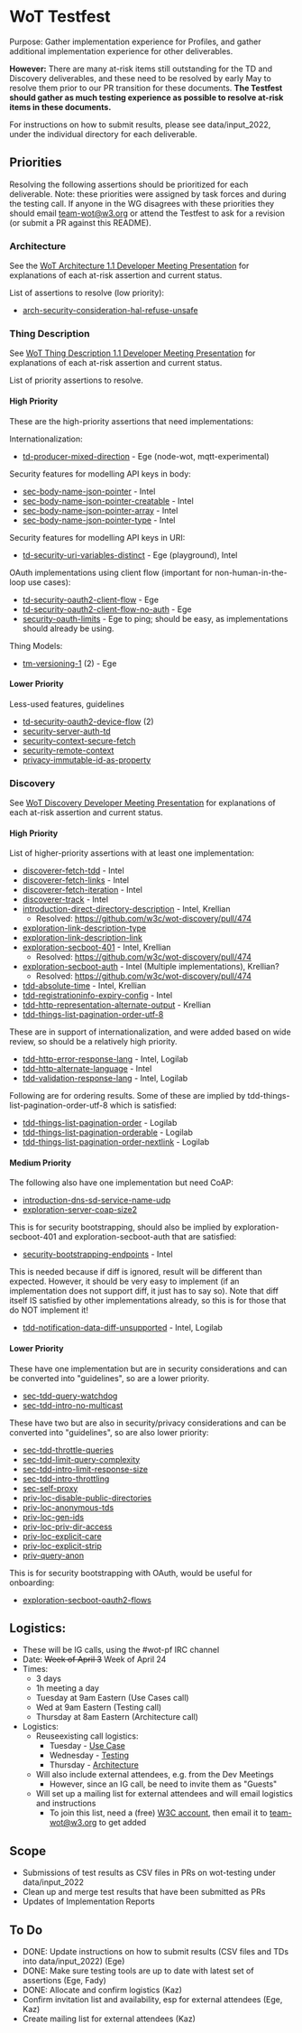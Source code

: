 # WoT Testfest
Purpose: Gather implementation experience for Profiles,
and gather additional implementation experience for other deliverables.

**However:** There are many at-risk items still outstanding for the TD and Discovery deliverables,
and these need to be resolved by early May to resolve them prior to our PR transition for
these documents.  **The Testfest should gather as much testing experience as possible to
resolve at-risk items in these documents.**

For instructions on how to submit results, please see data/input_2022, under the individual
directory for each deliverable.

## Priorities
Resolving the following assertions should be prioritized for each deliverable.
Note: these priorities were assigned by task forces and during the testing call.  If anyone in the WG disagrees with these
priorities they should email team-wot@w3.org or attend the Testfest to ask for a revision (or submit a PR against this README).

### Architecture
See the [WoT Architecture 1.1 Developer Meeting Presentation](https://docs.google.com/presentation/d/16Ow5rPjnojdl693pqkOhoc5bNCBIMOYZvJQC9wHZGsk/edit?usp=sharing)
for explanations of each at-risk assertion and current status.

List of assertions to resolve (low priority):
* [arch-security-consideration-hal-refuse-unsafe](https://w3c.github.io/wot-architecture#arch-security-consideration-hal-refuse-unsafe)

### Thing Description
See [WoT Thing Description 1.1 Developer Meeting Presentation](https://docs.google.com/presentation/d/1OZeLR0-qAw01R1UloTG25xQjc5LFuwvRP9o50QVo660/edit?usp=sharing)
for explanations of each at-risk assertion and current status.

List of priority assertions to resolve.   

#### High Priority
These are the high-priority assertions that need implementations:

Internationalization:
* [td-producer-mixed-direction](https://w3c.github.io/wot-thing-description#td-producer-mixed-direction) - Ege (node-wot, mqtt-experimental)

Security features for modelling API keys in body:
* [sec-body-name-json-pointer](https://w3c.github.io/wot-thing-description#sec-body-name-json-pointer) - Intel
* [sec-body-name-json-pointer-creatable](https://w3c.github.io/wot-thing-description#sec-body-name-json-pointer-creatable) - Intel
* [sec-body-name-json-pointer-array](https://w3c.github.io/wot-thing-description#sec-body-name-json-pointer-array) - Intel
* [sec-body-name-json-pointer-type](https://w3c.github.io/wot-thing-description#sec-body-name-json-pointer-type) - Intel

Security features for modelling API keys in URI:
* [td-security-uri-variables-distinct](https://w3c.github.io/wot-thing-description#td-security-uri-variables-distinct) - Ege (playground), Intel

OAuth implementations using client flow (important for non-human-in-the-loop use cases):
* [td-security-oauth2-client-flow](https://w3c.github.io/wot-thing-description#td-security-oauth2-client-flow) - Ege
* [td-security-oauth2-client-flow-no-auth](https://w3c.github.io/wot-thing-description#td-security-oauth2-client-flow-no-auth) - Ege
* [security-oauth-limits](https://w3c.github.io/wot-thing-description#security-oauth-limits) - Ege to ping; should be easy, as implementations should already be using.

Thing Models:
* [tm-versioning-1](https://w3c.github.io/wot-thing-description#tm-versioning-1) (2) - Ege

#### Lower Priority
Less-used features, guidelines
* [td-security-oauth2-device-flow](https://w3c.github.io/wot-thing-description#td-security-oauth2-device-flow) (2)
* [security-server-auth-td](https://w3c.github.io/wot-thing-description#security-server-auth-td)
* [security-context-secure-fetch](https://w3c.github.io/wot-thing-description#security-context-secure-fetch)
* [security-remote-context](https://w3c.github.io/wot-thing-description#security-remote-context)
* [privacy-immutable-id-as-property](https://w3c.github.io/wot-thing-description#privacy-immutable-id-as-property)

### Discovery
See [WoT Discovery Developer Meeting Presentation](https://docs.google.com/presentation/d/1HEI1uObGJdXEddWbg2vWFz_LjiCL44yHGac8EPUzGUs/edit?usp=sharing)
for explanations of each at-risk assertion and current status.

#### High Priority
List of higher-priority assertions with at least one implementation:
* [discoverer-fetch-tdd](https://w3c.github.io/wot-discovery#discoverer-fetch-tdd) - Intel
* [discoverer-fetch-links](https://w3c.github.io/wot-discovery#discoverer-fetch-links) - Intel
* [discoverer-fetch-iteration](https://w3c.github.io/wot-discovery#discoverer-fetch-iteration) - Intel
* [discoverer-track](https://w3c.github.io/wot-discovery#discoverer-track) - Intel
* [introduction-direct-directory-description](https://w3c.github.io/wot-discovery#introduction-direct-directory-description) - Intel, Krellian
    - Resolved: https://github.com/w3c/wot-discovery/pull/474
* [exploration-link-description-type](https://w3c.github.io/wot-discovery#exploration-link-description-type) 
* [exploration-link-description-link](https://w3c.github.io/wot-discovery#exploration-link-description-link) 
* [exploration-secboot-401](https://w3c.github.io/wot-discovery#exploration-secboot-401) - Intel, Krellian
    - Resolved: https://github.com/w3c/wot-discovery/pull/474
* [exploration-secboot-auth](https://w3c.github.io/wot-discovery#exploration-secboot-auth) - Intel (Multiple implementations), Krellian?
    - Resolved: https://github.com/w3c/wot-discovery/pull/474
* [tdd-absolute-time](https://w3c.github.io/wot-discovery#tdd-absolute-time) - Intel, Krellian
* [tdd-registrationinfo-expiry-config](https://w3c.github.io/wot-discovery#tdd-registrationinfo-expiry-config) - Intel
* [tdd-http-representation-alternate-output](https://w3c.github.io/wot-discovery#tdd-http-representation-alternate-output) - Krellian
* [tdd-things-list-pagination-order-utf-8](https://w3c.github.io/wot-discovery#tdd-things-list-pagination-order-utf-8) 

These are in support of internationalization, and were added based on wide review, so should be a relatively high
priority.
* [tdd-http-error-response-lang](https://w3c.github.io/wot-discovery#tdd-http-error-response-lang) - Intel, Logilab
* [tdd-http-alternate-language](https://w3c.github.io/wot-discovery#tdd-http-alternate-language) - Intel
* [tdd-validation-response-lang](https://w3c.github.io/wot-discovery#tdd-validation-response-lang) - Intel, Logilab

Following are for ordering results.  Some of these are implied by tdd-things-list-pagination-order-utf-8 which is satisfied:
* [tdd-things-list-pagination-order](https://w3c.github.io/wot-discovery#tdd-things-list-pagination-order) - Logilab
* [tdd-things-list-pagination-orderable](https://w3c.github.io/wot-discovery#tdd-things-list-pagination-orderable) - Logilab
* [tdd-things-list-pagination-order-nextlink](https://w3c.github.io/wot-discovery#tdd-things-list-pagination-order-nextlink) - Logilab

#### Medium Priority
The following also have one implementation but need CoAP:
* [introduction-dns-sd-service-name-udp](https://w3c.github.io/wot-discovery#introduction-dns-sd-service-name-udp) 
* [exploration-server-coap-size2](https://w3c.github.io/wot-discovery#exploration-server-coap-size2) 

This is for security bootstrapping, should also be implied by exploration-secboot-401 and exploration-secboot-auth that are satisfied:
* [security-bootstrapping-endpoints](https://w3c.github.io/wot-discovery#security-bootstrapping-endpoints) - Intel

This is needed because if diff is ignored, result will be different than expected.
However, it should be very easy to implement (if an implementation does not support diff, it just has to say so).
Note that diff itself IS satisfied by other implementations already, so this is for those that do NOT implement it!
* [tdd-notification-data-diff-unsupported](https://w3c.github.io/wot-discovery#tdd-notification-data-diff-unsupported) - Intel, Logilab

#### Lower Priority
These have one implementation but are in security considerations and can be converted into "guidelines", so are
a lower priority.
* [sec-tdd-query-watchdog](https://w3c.github.io/wot-discovery#sec-tdd-query-watchdog) 
* [sec-tdd-intro-no-multicast](https://w3c.github.io/wot-discovery#sec-tdd-intro-no-multicast) 

These have two but are also in security/privacy considerations and can be converted into "guidelines", so are also
lower priority:
* [sec-tdd-throttle-queries](https://w3c.github.io/wot-discovery#sec-tdd-throttle-queries)
* [sec-tdd-limit-query-complexity](https://w3c.github.io/wot-discovery#sec-tdd-limit-query-complexity)
* [sec-tdd-intro-limit-response-size](https://w3c.github.io/wot-discovery#sec-tdd-intro-limit-response-size)
* [sec-tdd-intro-throttling](https://w3c.github.io/wot-discovery#sec-tdd-intro-throttling)
* [sec-self-proxy](https://w3c.github.io/wot-discovery#sec-self-proxy)
* [priv-loc-disable-public-directories](https://w3c.github.io/wot-discovery#priv-loc-disable-public-directories)
* [priv-loc-anonymous-tds](https://w3c.github.io/wot-discovery#priv-loc-anonymous-tds)
* [priv-loc-gen-ids](https://w3c.github.io/wot-discovery#priv-loc-gen-ids)
* [priv-loc-priv-dir-access](https://w3c.github.io/wot-discovery#priv-loc-priv-dir-access)
* [priv-loc-explicit-care](https://w3c.github.io/wot-discovery#priv-loc-explicit-care)
* [priv-loc-explicit-strip](https://w3c.github.io/wot-discovery#priv-loc-explicit-strip)
* [priv-query-anon](https://w3c.github.io/wot-discovery#priv-query-anon)

This is for security bootstrapping with OAuth, would be useful for onboarding:
* [exploration-secboot-oauth2-flows](https://w3c.github.io/wot-discovery#exploration-secboot-oauth2-flows)

## Logistics:
* These will be IG calls, using the #wot-pf IRC channel
* Date: <strike>Week of April 3</strike> Week of April 24
* Times: 
   - 3 days
   - 1h meeting a day
   - Tuesday at 9am Eastern (Use Cases call)
   - Wed at 9am Eastern (Testing call)
   - Thursday at 8am Eastern (Architecture call)
* Logistics: 
   - Reuseexisting call logistics:
       - Tuesday - [Use Case](https://www.w3.org/events/meetings/34554f1f-4033-474a-933d-ad4244f5a25b/20230425T080000)
       - Wednesday - [Testing](https://www.w3.org/events/meetings/0f4fbf77-e620-4ec1-865a-28d5d2f4fe38/20230426T090000)
       - Thursday - [Architecture](https://www.w3.org/events/meetings/7e8cb7d2-3be4-46d2-96a5-4ae08da07125/20230427T060000)
   - Will also include external attendees, e.g. from the Dev Meetings
       - However, since an IG call, be need to invite them as "Guests"
   - Will set up a mailing list for external attendees and will email logistics and instructions
       - To join this list, need a (free) [W3C account](https://www.w3.org/accounts/request), then email it to [team-wot@w3.org](mailto:team-wot@w3.org) to get added 

## Scope
- Submissions of test results as CSV files in PRs on wot-testing under data/input_2022
- Clean up and merge test results that have been submitted as PRs
- Updates of Implementation Reports

## To Do
- DONE: Update instructions on how to submit results (CSV files and TDs into data/input_2022) (Ege)
- DONE: Make sure testing tools are up to date with latest set of assertions (Ege, Fady)
- DONE: Allocate and confirm logistics (Kaz)
- Confirm invitation list and availability, esp for external attendees (Ege, Kaz)
- Create mailing list for external attendees (Kaz)

